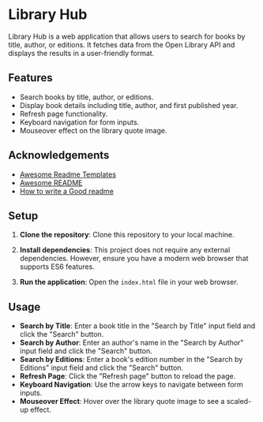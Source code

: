 # Library Hub

Library Hub is a web application that allows users to search for books by title, author, or editions. It fetches data from the Open Library API and displays the results in a user-friendly format.

## Features

- Search books by title, author, or editions.
- Display book details including title, author, and first published year.
- Refresh page functionality.
- Keyboard navigation for form inputs.
- Mouseover effect on the library quote image.

## Acknowledgements

 - [Awesome Readme Templates](https://awesomeopensource.com/project/elangosundar/awesome-README-templates)
 - [Awesome README](https://github.com/matiassingers/awesome-readme)
 - [How to write a Good readme](https://bulldogjob.com/news/449-how-to-write-a-good-readme-for-your-github-project)

 ## Setup

1. **Clone the repository**: Clone this repository to your local machine.

2. **Install dependencies**: This project does not require any external dependencies. However, ensure you have a modern web browser that supports ES6 features.

3. **Run the application**: Open the `index.html` file in your web browser.

## Usage

- **Search by Title**: Enter a book title in the "Search by Title" input field and click the "Search" button.
- **Search by Author**: Enter an author's name in the "Search by Author" input field and click the "Search" button.
- **Search by Editions**: Enter a book's edition number in the "Search by Editions" input field and click the "Search" button.
- **Refresh Page**: Click the "Refresh page" button to reload the page.
- **Keyboard Navigation**: Use the arrow keys to navigate between form inputs.
- **Mouseover Effect**: Hover over the library quote image to see a scaled-up effect.
